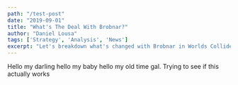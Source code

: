 ```yaml
---
path: "/test-post"
date: "2019-09-01"
title: "What's The Deal With Brobnar?"
author: "Daniel Lousa"
tags: ['Strategy', 'Analysis', 'News']
excerpt: "Let's breakdown what's changed with Brobnar in Worlds Collide"
---
```


Hello my darling hello my baby hello my old time gal. Trying to see if this actually works